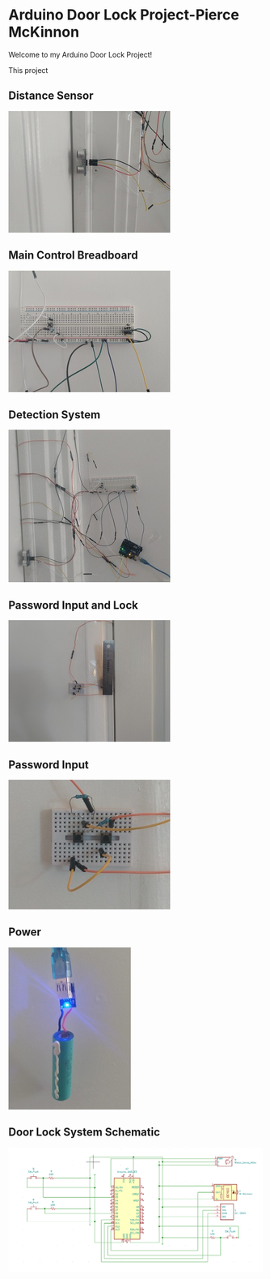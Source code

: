 # Arduino Door Lock Project-Pierce McKinnon
Welcome to my Arduino Door Lock Project!  
  
This project  


## Distance Sensor
![](https://raw.githubusercontent.com/PierceMckinnon/Arduino-PierceMcKinnon/master/Door%20Lock/Images/Distance.jpg)   
## Main Control Breadboard
![](https://raw.githubusercontent.com/PierceMckinnon/Arduino-PierceMcKinnon/master/Door%20Lock/Images/Main%20Control.jpg)  
## Detection System
![](https://raw.githubusercontent.com/PierceMckinnon/Arduino-PierceMcKinnon/master/Door%20Lock/Images/All%20together.jpg)   
## Password Input and Lock
![](https://raw.githubusercontent.com/PierceMckinnon/Arduino-PierceMcKinnon/master/Door%20Lock/Images/Lock_Password.jpg)    
## Password Input
![](https://raw.githubusercontent.com/PierceMckinnon/Arduino-PierceMcKinnon/master/Door%20Lock/Images/Password.jpg)    
## Power
![](https://raw.githubusercontent.com/PierceMckinnon/Arduino-PierceMcKinnon/master/Door%20Lock/Images/Power.jpg)   
## Door Lock System Schematic
![](https://raw.githubusercontent.com/PierceMckinnon/Arduino-PierceMcKinnon/master/Door%20Lock/Images/Schema.PNG)    
